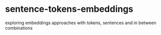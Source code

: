 # sentence-tokens-embeddings
exploring embeddings approaches with tokens, sentences and in between combinations
